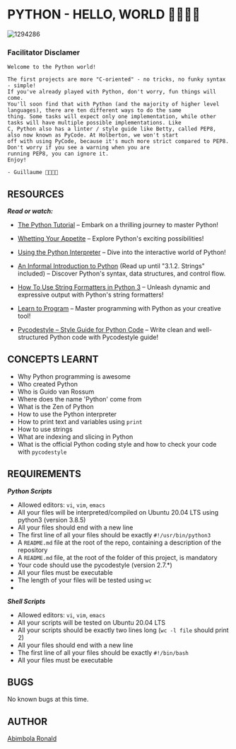 # PYTHON - HELLO, WORLD 🧊🧊🧊🧊

![1294286](https://github.com/Ronnie5562/ML002/assets/110787129/b5f0cfd4-adcf-4a07-a019-a3832ab26d96)

### Facilitator Disclamer
```
Welcome to the Python world!

The first projects are more "C-oriented" - no tricks, no funky syntax - simple!
If you've already played with Python, don't worry, fun things will come.
You'll soon find that with Python (and the majority of higher level languages), there are ten different ways to do the same
thing. Some tasks will expect only one implementation, while other tasks will have multiple possible implementations. Like
C, Python also has a linter / style guide like Betty, called PEP8, also now known as PyCode. At Holberton, we won't start
off with using PyCode, because it's much more strict compared to PEP8. Don't worry if you see a warning when you are
running PEP8, you can ignore it.
Enjoy!

- Guillaume 🧊🧊🧊🧊
```

## RESOURCES
***Read or watch:***
- [The Python Tutorial](https://docs.python.org/3/tutorial/index.html) – Embark on a thrilling journey to master Python!

- [Whetting Your Appetite](https://docs.python.org/3/tutorial/appetite.html) – Explore Python's exciting possibilities!

- [Using the Python Interpreter](https://docs.python.org/3/tutorial/interpreter.html) – Dive into the interactive world of Python!

- [An Informal Introduction to Python](https://docs.python.org/3/tutorial/introduction.html) (Read up until "3.1.2. Strings" included) – Discover Python's syntax, data structures, and control flow.

- [How To Use String Formatters in Python 3](https://realpython.com/python-f-strings/) – Unleash dynamic and expressive output with Python's string formatters!

- [Learn to Program](https://www.youtube.com/playlist?list=PLGLfVvz_LVvTn3cK5e6LjhgGiSeVlIRwt) – Master programming with Python as your creative tool!

- [Pycodestyle – Style Guide for Python Code](https://pypi.org/project/pycodestyle/) – Write clean and well-structured Python code with Pycodestyle guide!

## CONCEPTS LEARNT

- Why Python programming is awesome
- Who created Python
- Who is Guido van Rossum
- Where does the name 'Python' come from
- What is the Zen of Python
- How to use the Python interpreter
- How to print text and variables using `print`
- How to use strings
- What are indexing and slicing in Python
- What is the official Python coding style and how to check your code with `pycodestyle`

## REQUIREMENTS
***Python Scripts***
- Allowed editors: `vi`, `vim`, `emacs`
- All your files will be interpreted/compiled on Ubuntu 20.04 LTS using python3 (version 3.8.5)
- All your files should end with a new line
- The first line of all your files should be exactly `#!/usr/bin/python3`
- A `README.md` file at the root of the repo, containing a description of the repository
- A `README.md` file, at the root of the folder of this project, is mandatory
- Your code should use the pycodestyle (version 2.7.*)
- All your files must be executable
- The length of your files will be tested using `wc`
- 
***Shell Scripts***
- Allowed editors: `vi`, `vim`, `emacs`
- All your scripts will be tested on Ubuntu 20.04 LTS
- All your scripts should be exactly two lines long (`wc -l file` should print 2)
- All your files should end with a new line
- The first line of all your files should be exactly `#!/bin/bash`
- All your files must be executable
## BUGS
No known bugs at this time.
## AUTHOR
[Abimbola Ronald](https://www.linkedin.com/in/abimbola-ronald-977299224/)
